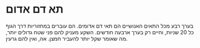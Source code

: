 # תא דם אדום

בערך רבע מכל התאים האנושיים הם תאי דם אדומים. הם עוברים במחזוריות דרך הגוף כל 20
שניות, וחיים רק בערך ארבעה חודשים. השקע מעניק להם פני שטח גדולים יותר, מה שאומר
שקל יותר להעביר חמצן. אה, ואין להם גרעין.
